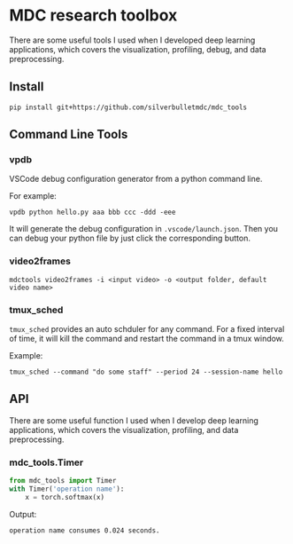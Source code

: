 # MDC research toolbox
There are some useful tools I used when I developed deep learning applications,
which covers the visualization, profiling, debug, and data preprocessing.

## Install

```shell script
pip install git+https://github.com/silverbulletmdc/mdc_tools
```

## Command Line Tools

### vpdb 
VSCode debug configuration generator from a python command line.

For example:
```shell
vpdb python hello.py aaa bbb ccc -ddd -eee
```

It will generate the debug configuration in `.vscode/launch.json`. 
Then you can debug your python file by just click the corresponding button.

### video2frames
```shell
mdctools video2frames -i <input video> -o <output folder, default video name>
```

### tmux_sched
`tmux_sched` provides an auto schduler for any command.
For a fixed interval of time, it will kill the command and restart the command in a tmux window.

Example:
```shell
tmux_sched --command "do some staff" --period 24 --session-name hello 
```

## API
There are some useful function I used when I develop deep learning applications,
which covers the visualization, profiling, and data preprocessing.

### mdc_tools.Timer
```python
from mdc_tools import Timer
with Timer('operation name'):
    x = torch.softmax(x)
```

Output:
```
operation name consumes 0.024 seconds.
```